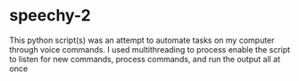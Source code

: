 # speechy-2
This python script(s) was an attempt to automate tasks on my computer through voice commands. 
I used multithreading to process enable the script to listen for new commands, process commands, and run the output all at once
